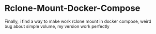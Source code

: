 # Rclone-Mount-Docker-Compose
Finally, i find a way to make work rclone mount in docker compose, weird bug about simple volume, my version work perfectly
